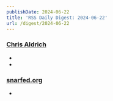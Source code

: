 ```yaml
---
publishDate: 2024-06-22
title: 'RSS Daily Digest: 2024-06-22'
url: /digest/2024-06-22
---
```


### [Chris Aldrich](https://boffosocko.com/)

  * [](https://boffosocko.com/2024/06/21/55823449/)
  * [](https://boffosocko.com/2024/06/21/henry-dreyfuss-royal-quiet-de-luxe-typewriter-showdown/)
  
### [snarfed.org](https://snarfed.org/)

  * [](https://snarfed.org/2024-06-21_53223)
  
